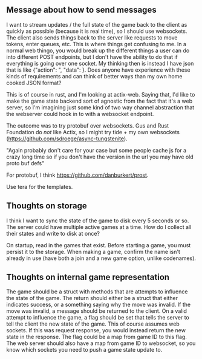 ## Message about how to send messages

I want to stream updates / the full state of the game back to the client as quickly as possible (because it is real time), so I should use websockets. The client also sends things back to the server like requests to move tokens, enter queues, etc. This is where things get confusing to me. In a normal web thingo, you would break up the different things a user can do into different POST endpoints, but I don't have the ability to do that if everything is going over one socket. My thinking then is instead I have json that is like {"action": <action>", "data": <data>}. Does anyone have experience with these kinds of requirements and can think of better ways than my own home cooked JSON format?

This is of course in rust, and I'm looking at actix-web. Saying that, I'd like to make the game state backend sort of agnostic from the fact that it's a web server, so I'm imagining just some kind of two way channel abstraction that the webserver could hook in to with a websocket endpoint.

The outcome was to try protobuf over websockets. Gus and Rust Foundation do _not_ like Actix, so I might try tide + my own websockets (https://github.com/sdroege/async-tungstenite).

"Again probably don't care for your case but some people cache js for a crazy long time so if you don't have the version in the url you may have old proto buf defs"

For protobuf, I think https://github.com/danburkert/prost.

Use tera for the templates.

## Thoughts on storage

I think I want to sync the state of the game to disk every 5 seconds or so. The server could have multiple active games at a time. How do I collect all their states and write to disk at once?

On startup, read in the games that exist. Before starting a game, you must persist it to the storage. When making a game, confirm the name isn't already in use (have both a join and a new game option, unlike codenames).

## Thoughts on internal game representation

The game should be a struct with methods that are attempts to influence the state of the game. The return should either be a struct that either indicates success, or a something saying why the move was invalid. If the move was invalid, a message should be returned to the client. On a valid attempt to influence the game, a flag should be set that tells the server to tell the client the new state of the game. This of course assumes web sockets. If this was request response, you would instead return the new state in the response. The flag could be a map from game ID to this flag. The web server should also have a map from game ID to websocket, so you know which sockets you need to push a game state update to.
